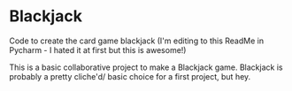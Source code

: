 # Blackjack
Code to create the card game blackjack
(I'm editing to this ReadMe in Pycharm - I hated it at first but this is awesome!)

This is a basic collaborative project to make a Blackjack game.
Blackjack is probably a pretty cliche'd/ basic choice for a first project, but hey. 


